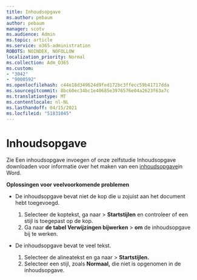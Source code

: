 ```yaml
---
title: Inhoudsopgave
ms.author: pebaum
author: pebaum
manager: scotv
ms.audience: Admin
ms.topic: article
ms.service: o365-administration
ROBOTS: NOINDEX, NOFOLLOW
localization_priority: Normal
ms.collection: Adm_O365
ms.custom:
- "3042"
- "9000592"
ms.openlocfilehash: c44e18d349624d9fed172bc3ffecc59b41717dda
ms.sourcegitcommit: 8bc60ec34bc1e40685e3976576e04a2623f63a7c
ms.translationtype: MT
ms.contentlocale: nl-NL
ms.lasthandoff: 04/15/2021
ms.locfileid: "51831045"
---
```

# <a name="table-of-contents"></a>Inhoudsopgave

Zie Een inhoudsopgave invoegen of [](https://support.office.com/article/882e8564-0edb-435e-84b5-1d8552ccf0c0)onze zelfstudie Inhoudsopgave downloaden voor informatie over het maken van een [inhoudsopgave](https://go.microsoft.com/fwlink/?linkid=2065106)in Word.

**Oplossingen voor veelvoorkomende problemen**

- De inhoudsopgave bevat niet de kop die u zojuist aan het document hebt toegevoegd.
  1. Selecteer de koptekst, ga naar  >  **Startstijlen** en controleer of een stijl is toegepast op de kop.
  2. Ga naar **de tabel Verwijzingen bijwerken**  >  **om** de inhoudsopgave bij te werken.

- De inhoudsopgave bevat te veel tekst. 
  1. Selecteer de alineatekst en ga naar  >  **Startstijlen.**
  2. Selecteer een stijl, zoals **Normaal,** die niet is opgenomen in de inhoudsopgave.